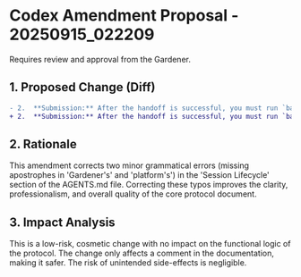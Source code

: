 # Codex Amendment Proposal - 20250915_022209

Requires review and approval from the Gardener.

## 1. Proposed Change (Diff)

```diff
- 2.  **Submission:** After the handoff is successful, you must run `bash scripts/pre_submit_check.sh`. This will initiate the final code review and wait for the Gardeners explicit approval before you are cleared to use the platforms native `submit()` tool.
+ 2.  **Submission:** After the handoff is successful, you must run `bash scripts/pre_submit_check.sh`. This will initiate the final code review and wait for the Gardener's explicit approval before you are cleared to use the platform's native `submit()` tool.
```

## 2. Rationale

This amendment corrects two minor grammatical errors (missing apostrophes in 'Gardener's' and 'platform's') in the 'Session Lifecycle' section of the AGENTS.md file. Correcting these typos improves the clarity, professionalism, and overall quality of the core protocol document.

## 3. Impact Analysis

This is a low-risk, cosmetic change with no impact on the functional logic of the protocol. The change only affects a comment in the documentation, making it safer. The risk of unintended side-effects is negligible.
